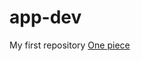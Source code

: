 # app-dev
My first repository
[One piece](http[s://www.example.com](https://myanimelist.net/anime/21/One_Piece)https://myanimelist.net/anime/21/One_Piece)
